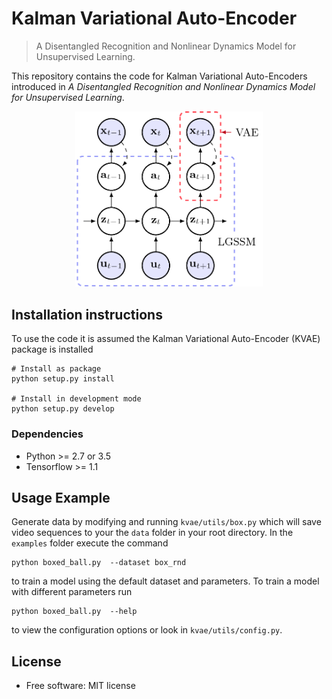 # Kalman Variational Auto-Encoder
> A Disentangled Recognition and Nonlinear Dynamics Model for Unsupervised Learning.

This repository contains the code for Kalman Variational Auto-Encoders introduced in  _A Disentangled Recognition and Nonlinear Dynamics Model for Unsupervised Learning_.

<div style="text-align:center"><img src="assets/kvae_figure.png" width="300"></div>

## Installation instructions
To use the code it is assumed the Kalman Variational Auto-Encoder (KVAE) package is installed
```
# Install as package
python setup.py install

# Install in development mode
python setup.py develop
```

### Dependencies
- Python >= 2.7 or 3.5
- Tensorflow >= 1.1

## Usage Example
Generate data by modifying and running `kvae/utils/box.py` which will save video sequences to your the `data` folder in your root directory. In the `examples` folder execute the command
```
python boxed_ball.py  --dataset box_rnd
```
to train a model using the default dataset and parameters. To train a model with different parameters run
```
python boxed_ball.py  --help
```
to view the configuration options or look in `kvae/utils/config.py`.

## License
* Free software: MIT license
